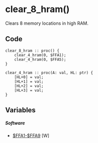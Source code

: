 # clear_8_hram()
Clears 8 memory locations in high RAM.
## Code
```
clear_8_hram :: proc() {
    clear_4_hram(0, $FFA1);
    clear_4_hram(0, $FFA5);
}

clear_4_hram :: proc(A: val, HL: ptr) {
    [HL+0] = val;
    [HL+1] = val;
    [HL+2] = val;
    [HL+3] = val;
}
```
## Variables
##### Software
- [\$FFA1-\$FFA9](variables/software/FFA1.md) [W]